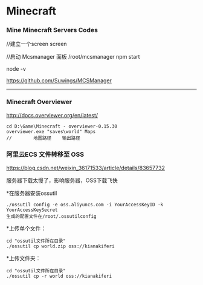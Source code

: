 # Minecraft
### Mine Minecraft Servers Codes

//建立一个screen
screen

//启动 Mcsmanager 面板 /root/mcsmanager
npm start 

node -v

https://github.com/Suwings/MCSManager

-----------------
### Minecraft Overviewer
http://docs.overviewer.org/en/latest/

```
cd D:\Game\Minecraft - overviewer-0.15.30
overviewer.exe "saves\world" Maps
//        地图路径    输出路径
```

### 阿里云ECS 文件转移至 OSS
https://blog.csdn.net/weixin_36171533/article/details/83657732

服务器下载太慢了，影响服务器，OSS下载飞快

*在服务器安装ossutil
```
./ossutil config -e oss.aliyuncs.com -i YourAccessKeyID -k YourAccessKeySecret
生成的配置文件在/root/.ossutilconfig
```
*上传单个文件：
```
cd "ossutil文件所在目录"
./ossutil cp world.zip oss://kianakiferi
```

*上传文件夹：
```
cd "ossutil文件所在目录"
./ossutil cp -r world oss://kianakiferi
```
